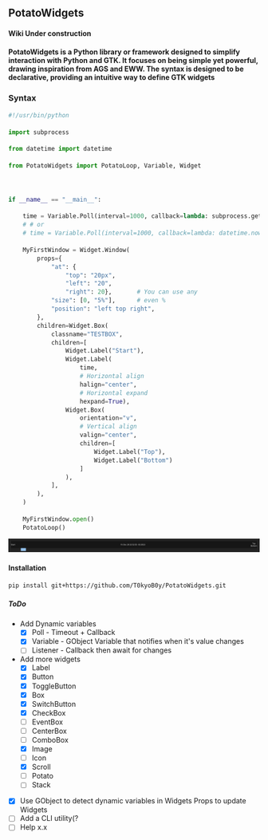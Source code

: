 ## PotatoWidgets  

#### Wiki Under construction  

#### PotatoWidgets is a Python library or framework designed to simplify interaction with Python and GTK. It focuses on being simple yet powerful, drawing inspiration from AGS and EWW. The syntax is designed to be declarative, providing an intuitive way to define GTK widgets  

### Syntax

```py
#!/usr/bin/python

import subprocess

from datetime import datetime

from PotatoWidgets import PotatoLoop, Variable, Widget



if __name__ == "__main__":

    time = Variable.Poll(interval=1000, callback=lambda: subprocess.getoutput("date"))
    # # or 
    # time = Variable.Poll(interval=1000, callback=lambda: datetime.now())

    MyFirstWindow = Widget.Window(
        props={
            "at": {
                "top": "20px",
                "left": "20",
                "right": 20},       # You can use any
            "size": [0, "5%"],      # even %
            "position": "left top right",
        },
        children=Widget.Box(
            classname="TESTBOX",
            children=[
                Widget.Label("Start"),
                Widget.Label(
                    time,
                    # Horizontal align
                    halign="center",
                    # Horizontal expand
                    hexpand=True),
                Widget.Box(
                    orientation="v",
                    # Vertical align
                    valign="center",
                    children=[
                        Widget.Label("Top"),
                        Widget.Label("Bottom")
                    ]
                ),
            ],
        ),
    )

    MyFirstWindow.open()
    PotatoLoop()

```

![img](./img/Preview.png)  
  
#### Installation

```bash
pip install git+https://github.com/T0kyoB0y/PotatoWidgets.git

```

##### ToDo

* Add Dynamic variables
  * [X] Poll      - Timeout + Callback
  * [X] Variable - GObject Variable that notifies when it's value changes
  * [ ] Listener  - Callback then await for changes

* Add more widgets
  * [X] Label
  * [X] Button
  * [X] ToggleButton
  * [X] Box
  * [X] SwitchButton
  * [X] CheckBox
  * [ ] EventBox
  * [ ] CenterBox
  * [ ] ComboBox
  * [X] Image
  * [ ] Icon
  * [X] Scroll
  * [ ] Potato
  * [ ] Stack

* [X] Use GObject to detect dynamic variables in Widgets Props to update Widgets
* [ ] Add a CLI utility(?
* [ ] Help x.x
